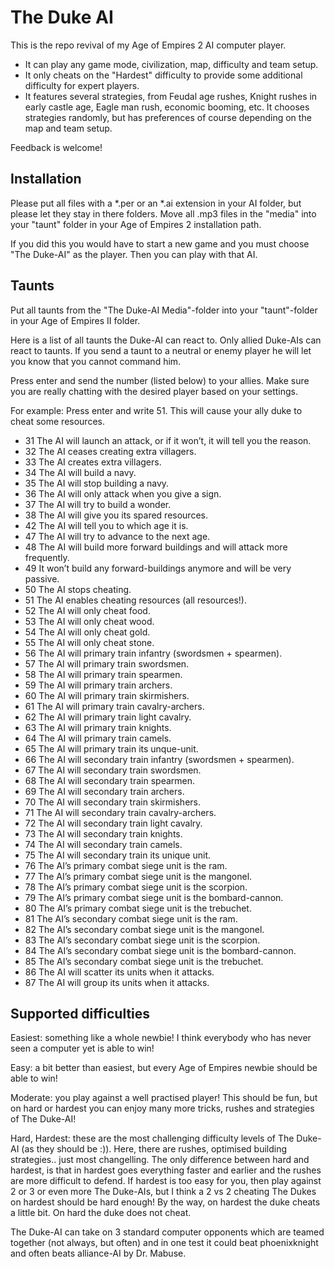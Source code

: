 # The Duke AI

This is the repo revival of my Age of Empires 2 AI computer player.

* It can play any game mode, civilization, map, difficulty and team setup.
* It only cheats on the "Hardest" difficulty to provide some additional difficulty for expert players.
* It features several strategies, from Feudal age rushes, Knight rushes in early castle age, Eagle man rush, economic booming, etc. It chooses strategies randomly, but has preferences of course depending on the map and team setup.

Feedback is welcome!

## Installation

Please put all files with a *.per or an *.ai extension in your AI folder, but please let they stay in there folders.
Move all .mp3 files in the "media" into your "taunt" folder in your Age of Empires 2 installation path.

If you did this you would have to start a new game and you must choose "The Duke-AI" as the player. Then you can play with that AI.

## Taunts

Put all taunts from the "The Duke-AI Media"-folder into your "taunt"-folder in your Age of Empires II folder.

Here is a list of all taunts the Duke-AI can react to. Only allied Duke-AIs can react to taunts. If you send a taunt to a neutral or enemy player he will let you know that you cannot command him.

Press enter and send the number (listed below) to your allies. Make sure you are really chatting with the desired player based on your settings.

For example: Press enter and write 51. This will cause your ally duke to cheat some resources.

* 31  The AI will launch an attack, or if it won’t, it will tell you the reason.
* 32  The AI ceases creating extra villagers.
* 33  The AI creates extra villagers.
* 34  The AI will build a navy.
* 35  The AI will stop building a navy.
* 36  The AI will only attack when you give a sign.
* 37  The AI will try to build a wonder.
* 38  The AI will give you its spared resources.
* 42  The AI will tell you to which age it is.
* 47  The AI will try to advance to the next age.
* 48  The AI will build more forward buildings and will attack more frequently.
* 49  It won’t build any forward-buildings anymore and will be very passive.
* 50  The AI stops cheating.
* 51  The AI enables cheating resources (all resources!).
* 52  The AI will only cheat food.
* 53  The AI will only cheat wood.
* 54  The AI will only cheat gold.
* 55  The AI will only cheat stone.
* 56  The AI will primary train infantry (swordsmen + spearmen).
* 57  The AI will primary train swordsmen.
* 58  The AI will primary train spearmen.
* 59  The AI will primary train archers.
* 60  The AI will primary train skirmishers.
* 61  The AI will primary train cavalry-archers.
* 62  The AI will primary train light cavalry.
* 63  The AI will primary train knights.
* 64  The AI will primary train camels.
* 65  The AI will primary train its unque-unit.
* 66  The AI will secondary train infantry (swordsmen + spearmen).
* 67  The AI will secondary train swordsmen.
* 68  The AI will secondary train spearmen.
* 69  The AI will secondary train archers.
* 70  The AI will secondary train skirmishers.
* 71  The AI will secondary train cavalry-archers.
* 72  The AI will secondary train light cavalry.
* 73  The AI will secondary train knights.
* 74  The AI will secondary train camels.
* 75  The AI will secondary train its unique unit.
* 76  The AI’s primary combat siege unit is the ram.
* 77  The AI’s primary combat siege unit is the mangonel.
* 78  The AI’s primary combat siege unit is the scorpion.
* 79  The AI’s primary combat siege unit is the bombard-cannon.
* 80  The AI’s primary combat siege unit is the trebuchet.
* 81  The AI’s secondary combat siege unit is the ram.
* 82  The AI’s secondary combat siege unit is the mangonel.
* 83  The AI’s secondary combat siege unit is the scorpion.
* 84  The AI’s secondary combat siege unit is the bombard-cannon.
* 85  The AI’s secondary combat siege unit is the trebuchet.
* 86  The AI will scatter its units when it attacks.
* 87  The AI will group its units when it attacks.

## Supported difficulties

Easiest: something like a whole newbie! I think everybody who has never seen a computer yet is able to win!

Easy: a bit better than easiest, but every Age of Empires newbie should be able to win!

Moderate: you play against a well practised player! This should be fun, but on hard or hardest you can enjoy many more tricks, rushes and strategies of The Duke-AI!

Hard, Hardest: these are the most challenging difficulty levels of The Duke-AI (as they should be :)). Here, there are rushes, optimised building strategies.. just most changelling.
The only difference between hard and hardest, is that in hardest goes everything faster and earlier and the rushes are more difficult to defend.
If hardest is too easy for you, then play against 2 or 3 or even more The Duke-AIs, but I think a 2 vs 2 cheating The Dukes on hardest should be hard enough! By the way, on hardest the duke cheats a little bit. On hard the duke does not cheat.

The Duke-AI can take on 3 standard computer opponents which are teamed together (not always, but often) and in one test it could beat phoenixknight and often beats alliance-AI by Dr. Mabuse.
